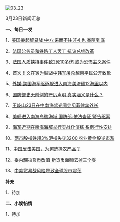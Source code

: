 ![03_23](F:\学习资料\局势分析\每日新闻汇总\2018\03_23.jpg)

3月23日新闻汇总

**一、每日一发**

1、[美国挑起贸易战 中方:来而不往非礼也 奉陪到底](http://news.163.com/18/0323/16/DDJLI0QS0001899O.html)

2、[法国公务员和铁路工人罢工 抗议总统改革](http://news.163.com/photoview/00AO0001/2291864.html#p=DDJMKD1900AO0001NOS)

3、[法国人质挟持事件致2死10多伤 或为恐怖主义案件](http://news.163.com/18/0323/18/DDJSG6QS0001899O.html)

4、[首次！文在寅为越战中韩军屠杀越南平民公开致歉](http://news.163.com/18/0323/18/DDJPMOOJ0001875O.html)

5、[外媒:美国海军驱逐舰进入南海美济礁12海里以内](http://news.163.com/18/0323/16/DDJK70410001875O.html)

6、[国防部史无前例的严厉声明 真实涵义是什么？](http://news.163.com/18/0323/21/DDK643IT0001875N.html)

7、[王岐山23日在中南海紫光阁会见菲律宾外长](http://news.163.com/18/0323/19/DDJV91M10001899O.html)

8、[美舰进入南海岛礁海域 国防部:依法查证 警告驱离](http://news.163.com/18/0323/18/DDJSJAQE0001899O.html)

9、[海军近期在南海海域举行实战化演练 系例行性安排](http://news.163.com/18/0323/14/DDJEBKS10001899O.html)

10、[两市股指跌超3%沪指失守3200 农业黄金股逆市涨](http://news.163.com/18/0323/12/DDJ6AF26000187V5.html)

11、[中国反击美国，为何选择农产品？](http://news.ifeng.com/a/20180323/57003515_0.shtml)

12、[委内瑞拉货币改值 新货币面额去掉三个零](http://www.zaobao.com/realtime/world/story20180323-845127)

13、[中美贸易战风险导致全球股市震荡](http://www.ftchinese.com/story/001076873)



**补充**

1、待加



**二、小娱怡情**

1、待加